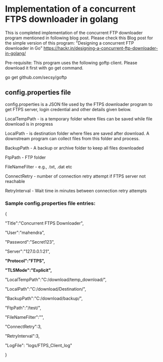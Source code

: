 
# Implementation of a concurrent FTPS downloader in golang
This is completed implementation of the concurrent FTP downloader program mentioned in following blog post. Please check this Blog post for the simple version of this program: "Designing a concurrent FTP downloader in Go" https://hackr.in/designing-a-concurrent-ftp-downloader-in-golang/

Pre-requisite: This program uses the following goftp client. Please download it first with go get command.

 go get github.com/secsy/goftp

## config.properties file

config.properties is a JSON file used by the FTPS downloader program to get FTPS server, login credential and other details given below.

LocalTempPath - is a temporary folder where files can be saved while file download is in progress

LocalPath - is destination folder where files are saved after download. A downstream program can collect files from this folder and process.

BackupPath - A backup or archive folder to keep all files downloaded

FtpPath - FTP folder

FileNameFilter - e.g., .txt, .dat etc

ConnectRetry - number of connection retry attempt if FTPS server not reachable

RetryInterval - Wait time in minutes between connection retry attempts

### Sample config.properties file entries:

{  

   "Title":"Concurrent FTPS Downloader",
   
   "User":"mahendra",
   
   "Password":"Secret123",
   
   "Server":"127.0.0.1:21",
   
   **"Protocol":"FTPS",**
   
   **"TLSMode":"Explicit",**
   
   "LocalTempPath":"C:/download/temp_download/",
   
   "LocalPath":"C:/download/Destination/",
   
   "BackupPath":"C:/download/backup/",
   
   "FtpPath":"/test/",
   
   "FileNameFilter":"",
   
   "ConnectRetry":3,
   
   "RetryInterval":3,
   
   "LogFile": "logs/FTPS_Client_log"
   
}
